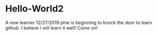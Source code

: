 # Hello-World2
A new learner
12/27/2019   phw is beginning to knock the door to learn github. I believe I will learn it well! Come on!
